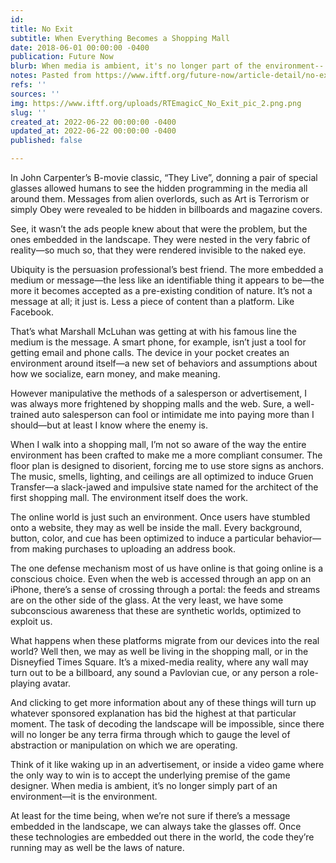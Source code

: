 ```yaml
---
id: 
title: No Exit
subtitle: When Everything Becomes a Shopping Mall
date: 2018-06-01 00:00:00 -0400
publication: Future Now
blurb: When media is ambient, it's no longer part of the environment-- it is the environment.
notes: Pasted from https://www.iftf.org/future-now/article-detail/no-exit/
refs: ''
sources: ''
img: https://www.iftf.org/uploads/RTEmagicC_No_Exit_pic_2.png.png
slug: ''
created_at: 2022-06-22 00:00:00 -0400
updated_at: 2022-06-22 00:00:00 -0400
published: false

---
```

In John Carpenter’s B-movie classic, “They Live”, donning a pair of special glasses allowed humans to see the hidden programming in the media all around them. Messages from alien overlords, such as Art is Terrorism or simply Obey were revealed to be hidden in billboards and magazine covers.

See, it wasn’t the ads people knew about that were the problem, but the ones embedded in the landscape. They were nested in the very fabric of reality—so much so, that they were rendered invisible to the naked eye.

Ubiquity is the persuasion professional’s best friend. The more embedded a medium or message—the less like an identifiable thing it appears to be—the more it becomes accepted as a pre-existing condition of nature. It’s not a message at all; it just is. Less a piece of content than a platform. Like Facebook.

That’s what Marshall McLuhan was getting at with his famous line the medium is the message. A smart phone, for example, isn’t just a tool for getting email and phone calls. The device in your pocket creates an environment around itself—a new set of behaviors and assumptions about how we socialize, earn money, and make meaning.

However manipulative the methods of a salesperson or advertisement, I was always more frightened by shopping malls and the web. Sure, a well-trained auto salesperson can fool or intimidate me into paying more than I should—but at least I know where the enemy is.

When I walk into a shopping mall, I’m not so aware of the way the entire environment has been crafted to make me a more compliant consumer. The floor plan is designed to disorient, forcing me to use store signs as anchors. The music, smells, lighting, and ceilings are all optimized to induce Gruen Transfer—a slack-jawed and impulsive state named for the architect of the first shopping mall. The environment itself does the work.

The online world is just such an environment. Once users have stumbled onto a website, they may as well be inside the mall. Every background, button, color, and cue has been optimized to induce a particular behavior—from making purchases to uploading an address book.

The one defense mechanism most of us have online is that going online is a conscious choice. Even when the web is accessed through an app on an iPhone, there’s a sense of crossing through a portal: the feeds and streams are on the other side of the glass. At the very least, we have some subconscious awareness that these are synthetic worlds, optimized to exploit us.

What happens when these platforms migrate from our devices into the real world? Well then, we may as well be living in the shopping mall, or in the Disneyfied Times Square. It’s a mixed-media reality, where any wall may turn out to be a billboard, any sound a Pavlovian cue, or any person a role-playing avatar.

And clicking to get more information about any of these things will turn up whatever sponsored explanation has bid the highest at that particular moment. The task of decoding the landscape will be impossible, since there will no longer be any terra firma through which to gauge the level of abstraction or manipulation on which we are operating.

Think of it like waking up in an advertisement, or inside a video game where the only way to win is to accept the underlying premise of the game designer. When media is ambient, it’s no longer simply part of an environment—it is the environment.

At least for the time being, when we’re not sure if there’s a message embedded in the landscape, we can always take the glasses off. Once these technologies are embedded out there in the world, the code they’re running may as well be the laws of nature.